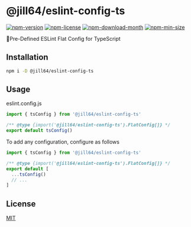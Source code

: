 <!----- BEGIN GHOST DOCS HEADER ----->

# @jill64/eslint-config-ts

<!----- BEGIN GHOST DOCS BADGES ----->

<a href="https://npmjs.com/package/@jill64/eslint-config-ts"><img src="https://img.shields.io/npm/v/@jill64/eslint-config-ts" alt="npm-version" /></a> <a href="https://npmjs.com/package/@jill64/eslint-config-ts"><img src="https://img.shields.io/npm/l/@jill64/eslint-config-ts" alt="npm-license" /></a> <a href="https://npmjs.com/package/@jill64/eslint-config-ts"><img src="https://img.shields.io/npm/dm/@jill64/eslint-config-ts" alt="npm-download-month" /></a> <a href="https://npmjs.com/package/@jill64/eslint-config-ts"><img src="https://img.shields.io/bundlephobia/min/@jill64/eslint-config-ts" alt="npm-min-size" /></a>

<!----- END GHOST DOCS BADGES ----->

🔹Pre-Defined ESLint Flat Config for TypeScript

<!----- END GHOST DOCS HEADER ----->

## Installation

```sh
npm i -D @jill64/eslint-config-ts
```

## Usage

eslint.config.js

```js
import { tsConfig } from '@jill64/eslint-config-ts'

/** @type {import('@jill64/eslint-config-ts').FlatConfig[]} */
export default tsConfig()
```

To add any configuration, configure as follows

```js
import { tsConfig } from '@jill64/eslint-config-ts'

/** @type {import('@jill64/eslint-config-ts').FlatConfig[]} */
export default [
  ...tsConfig()
  // ...
]
```

<!----- BEGIN GHOST DOCS FOOTER ----->

## License

[MIT](LICENSE)

<!----- END GHOST DOCS FOOTER ----->
